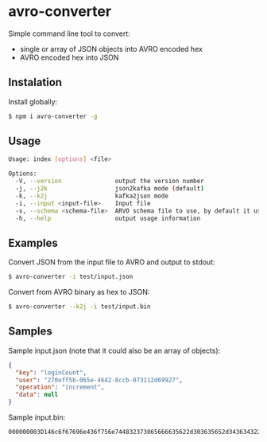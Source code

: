 # avro-converter

Simple command line tool to convert:
- single or array of JSON objects into AVRO encoded hex 
- AVRO encoded hex into JSON

## Instalation

Install globally:
```sh
$ npm i avro-converter -g
```

## Usage

```sh
Usage: index [options] <file>

Options:
  -V, --version               output the version number
  -j, --j2k                   json2kafka mode (default)
  -k, --k2j                   kafka2json mode
  -i, --input <input-file>    Input file
  -s, --schema <schema-file>  ARVO schema file to use, by default it uses calculated.behavior schema.
  -h, --help                  output usage information
```

## Examples

Convert JSON from the input file to AVRO and output to stdout:
```sh
$ avro-converter -i test/input.json
```

Convert from AVRO binary as hex to JSON:
```sh
$ avro-converter --k2j -i test/input.bin
```

## Samples
Sample input.json (note that it could also be an array of objects):
```json
{
  "key": "loginCount",
  "user": "270eff5b-065e-4642-8ccb-073112d69927",
  "operation": "increment",
  "data": null
}
```

Sample input.bin:
```
000000003D146c6f67696e436f756e744832373065666635622d303635652d343634322d386363622d3037333131326436393932370000
```